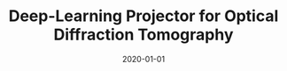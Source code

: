 ---
title: "Deep-Learning Projector for Optical Diffraction Tomography"
collection: publications
permalink: /publication/2020-01-01-Deep-Learning-Projector-for-Optical-Diffraction-Tomography
category: 'journal'
date: 2020-01-01
venue: 'Optics Express'
citation: ' F. Yang,  Pham T.-a.,  H. Gupta,  M. Unser,  J. Ma, &quot;Deep-Learning Projector for Optical Diffraction Tomography.&quot; <i>Optics Express</i>, 28, 3, 3905--3921, February 01, 2020.'
---